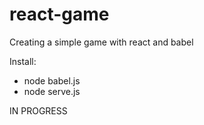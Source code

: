 # react-game
Creating a simple game with react and babel

Install:

* node babel.js
* node serve.js

IN PROGRESS
